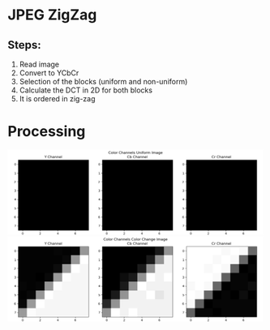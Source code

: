# JPEG ZigZag
## Steps:
1. Read image
2. Convert to YCbCr
3. Selection of the blocks (uniform and non-uniform)
4. Calculate the DCT in 2D for both blocks
5. It is ordered in zig-zag

# Processing
<div align="center">
<img src="assets/figure1.png">
</div>
<div align="center">
<img src="assets/figure2.png">
</div>